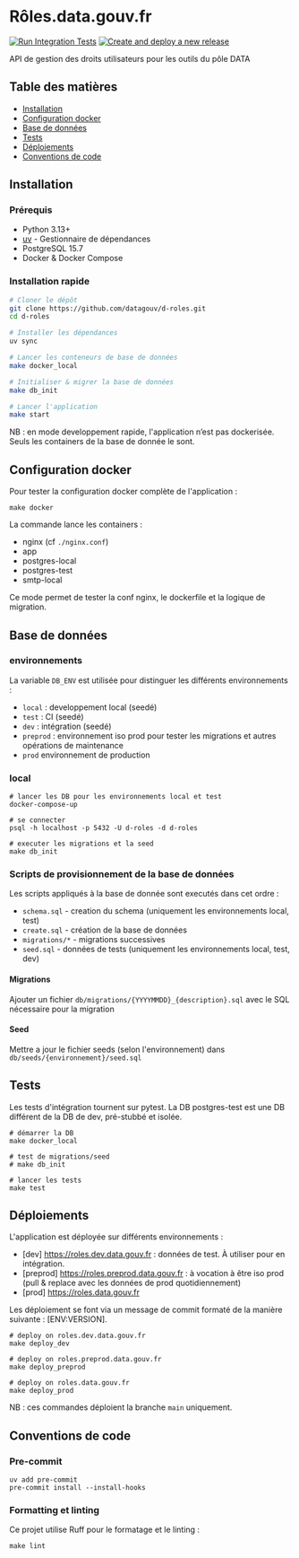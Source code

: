 # Rôles.data.gouv.fr

[![Run Integration Tests](https://github.com/datagouv/d-roles/actions/workflows/integration_tests.yml/badge.svg)](https://github.com/datagouv/d-roles/actions/workflows/integration_tests.yml)
[![Create and deploy a new release](https://github.com/datagouv/d-roles/actions/workflows/create-deploy-release.yml/badge.svg)](https://github.com/datagouv/d-roles/actions/workflows/create-deploy-release.yml)

API de gestion des droits utilisateurs pour les outils du pôle DATA

## Table des matières

- [Installation](#installation)
- [Configuration docker](#configuration-docker)
- [Base de données](#base-de-données)
- [Tests](#tests)
- [Déploiements](#déploiements)
- [Conventions de code](#conventions-de-code)

## Installation

### Prérequis

- Python 3.13+
- [uv](https://docs.astral.sh/uv) - Gestionnaire de dépendances
- PostgreSQL 15.7
- Docker & Docker Compose

### Installation rapide

```bash
# Cloner le dépôt
git clone https://github.com/datagouv/d-roles.git
cd d-roles

# Installer les dépendances
uv sync

# Lancer les conteneurs de base de données
make docker_local

# Initialiser & migrer la base de données
make db_init

# Lancer l'application
make start
```

NB : en mode developpement rapide, l'application n’est pas dockerisée. Seuls les containers de la base de donnée le sont.

## Configuration docker

Pour tester la configuration docker complète de l'application :

```
make docker
```

La commande lance les containers :

- nginx (cf `./nginx.conf`)
- app
- postgres-local
- postgres-test
- smtp-local

Ce mode permet de tester la conf nginx, le dockerfile et la logique de migration.

## Base de données

### environnements

La variable `DB_ENV` est utilisée pour distinguer les différents environnements :

- `local` : developpement local (seedé)
- `test` : CI (seedé)
- `dev` : intégration (seedé)
- `preprod` : environnement iso prod pour tester les migrations et autres opérations de maintenance
- `prod` environnement de production

### local

```
# lancer les DB pour les environnements local et test
docker-compose-up

# se connecter
psql -h localhost -p 5432 -U d-roles -d d-roles

# executer les migrations et la seed
make db_init
```

### Scripts de provisionnement de la base de données

Les scripts appliqués à la base de donnée sont executés dans cet ordre :

- `schema.sql` - creation du schema (uniquement les environnements local, test)
- `create.sql` - création de la base de données
- `migrations/*` - migrations successives
- `seed.sql` - données de tests (uniquement les environnements local, test, dev)

#### Migrations

Ajouter un fichier `db/migrations/{YYYYMMDD}_{description}.sql` avec le SQL nécessaire pour la migration

#### Seed

Mettre a jour le fichier seeds (selon l'environnement) dans `db/seeds/{environnement}/seed.sql`

## Tests

Les tests d'intégration tournent sur pytest. La DB postgres-test est une DB différent de la DB de dev, pré-stubbé et isolée.

```
# démarrer la DB
make docker_local

# test de migrations/seed
# make db_init

# lancer les tests
make test
```

## Déploiements

L'application est déployée sur différents environnements :

- [dev] https://roles.dev.data.gouv.fr : données de test. À utiliser pour en intégration.
- [preprod] https://roles.preprod.data.gouv.fr : à vocation à être iso prod (pull & replace avec les données de prod quotidiennement)
- [prod] https://roles.data.gouv.fr

Les déploiement se font via un message de commit formaté de la manière suivante : [ENV:VERSION].

```
# deploy on roles.dev.data.gouv.fr
make deploy_dev

# deploy on roles.preprod.data.gouv.fr
make deploy_preprod

# deploy on roles.data.gouv.fr
make deploy_prod
```

NB : ces commandes déploient la branche `main` uniquement.

## Conventions de code

### Pre-commit

```
uv add pre-commit
pre-commit install --install-hooks
```

### Formatting et linting

Ce projet utilise Ruff pour le formatage et le linting :

```
make lint
```
